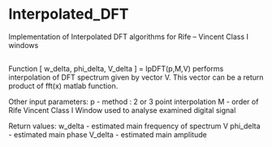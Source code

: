 # Interpolated_DFT
Implementation of Interpolated DFT algorithms for Rife – Vincent Class I windows

##
Function [ w_delta, phi_delta, V_delta ] = IpDFT(p,M,V) performs interpolation of DFT spectrum given by vector V. This vector can be a return product of fft(x) matlab function.

Other input parameters:
p - method : 2 or 3 point interpolation
M - order of Rife Vincent Class I Window used to analyse examined digital signal

Return values:
w_delta - estimated main frequency of spectrum V
phi_delta - estimated main phase 
V_delta - estimated main amplitude


